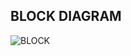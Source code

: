 ## BLOCK DIAGRAM
![BLOCK](https://user-images.githubusercontent.com/98818208/156925523-c4763d41-e667-4566-a78d-fdea3d8a85bd.jpg)
